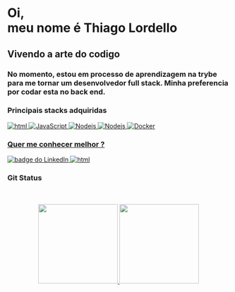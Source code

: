 <h1>Oi,<br> meu nome é Thiago Lordello</h1>
<h2>Vivendo a arte do codigo</h2>
<h3>No momento, estou em processo de aprendizagem na trybe para me tornar um desenvolvedor full stack. Minha preferencia por codar esta no back end. </h3>
<h3>Principais stacks adquiridas</h3>

<a href="[Link perfil no html]"><img alt="html" src="https://img.shields.io/badge/HTML5-E34F26?style=for-the-badge&logo=html5&logoColor=white" />
<a href="[Link perfil no JavaScript]"><img alt="JavaScript" src="https://img.shields.io/badge/JavaScript-323330?style=for-the-badge&logo=javascript&logoColor=F7DF1E" />
<a href="[Link perfil no Nodejs]"><img alt="Nodejs" src="https://img.shields.io/badge/Node.js-339933?style=for-the-badge&logo=nodedotjs&logoColor=white" />
<a href="[Link perfil no Nodejs]"><img alt="Nodejs" src="https://img.shields.io/badge/Sequelize-52B0E7?style=for-the-badge&logo=Sequelize&logoColor=white" /> <a href="[Link perfil no Docker]"><img alt="Docker" src="https://img.shields.io/badge/Docker-2CA5E0?style=for-the-badge&logo=docker&logoColor=white" />
<h3>Quer me conhecer melhor ?</h3> 
<a href="https://www.linkedin.com/in/thiago-lordello-b3418aaa/" rel="nofollow">
  <img src="https://camo.githubusercontent.com/a80d00f23720d0bc9f55481cfcd77ab79e141606829cf16ec43f8cacc7741e46/68747470733a2f2f696d672e736869656c64732e696f2f62616467652f4c696e6b6564496e2d3030373742353f7374796c653d666f722d7468652d6261646765266c6f676f3d6c696e6b6564696e266c6f676f436f6c6f723d7768697465" alt="badge do LinkedIn" data-canonical-src="https://img.shields.io/badge/LinkedIn-0077B5?style=for-the-badge&amp;logo=linkedin&amp;logoColor=white" style="max-width: 100%;"> <a href="[Link perfil no html]"><img alt="html" src="https://img.shields.io/badge/Microsoft_Outlook-0078D4?style=for-the-badge&logo=microsoft-outlook&logoColor=white" />     
</a>
 <h3>Git Status</h3>
 <div align="center">
  
   <br>
  <br>
  <tr>
    <td>
  <a href="https://github.com/thiagolordello">
    <a href =" https://github.com/anuraghazra/github-readme-stats ">
  <img  height="180em" src ="https://github-readme-stats.vercel.app/api?username=thiagolordello&show_icons=true&theme=calm" style="max-width: 60%;"/>
 </a>
  </a>
</td>
    <td>
  <a href="https://github.com/thiagolordello">
     <img height="180em" src ="https://github-readme-stats.vercel.app/api/top-langs/?username=thiagolordello&langs_count=8&layout=compact&theme=calm" style="max-width: 60%;"/>
 </a>
</td>
  </tr>
   
 </div>

